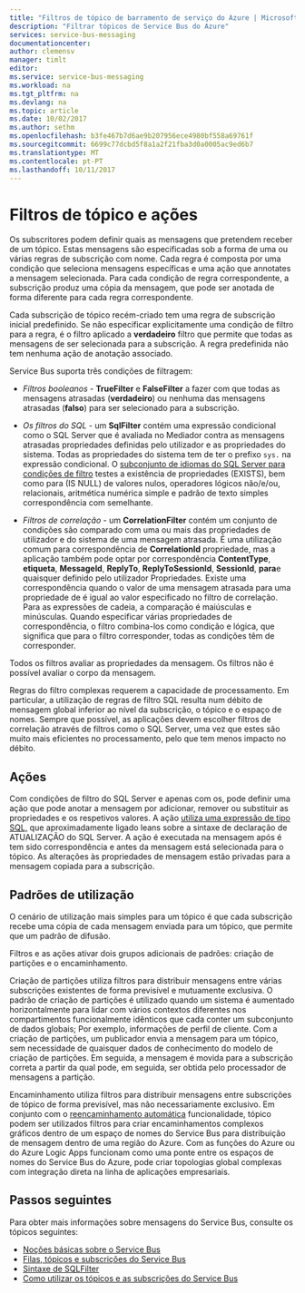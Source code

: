 ```yaml
---
title: "Filtros de tópico de barramento de serviço do Azure | Microsoft Docs"
description: "Filtrar tópicos de Service Bus do Azure"
services: service-bus-messaging
documentationcenter: 
author: clemensv
manager: timlt
editor: 
ms.service: service-bus-messaging
ms.workload: na
ms.tgt_pltfrm: na
ms.devlang: na
ms.topic: article
ms.date: 10/02/2017
ms.author: sethm
ms.openlocfilehash: b3fe467b7d6ae9b207956ece4980bf558a69761f
ms.sourcegitcommit: 6699c77dcbd5f8a1a2f21fba3d0a0005ac9ed6b7
ms.translationtype: MT
ms.contentlocale: pt-PT
ms.lasthandoff: 10/11/2017
---
```

# <a name="topic-filters-and-actions"></a>Filtros de tópico e ações

Os subscritores podem definir quais as mensagens que pretendem receber de um tópico. Estas mensagens são especificadas sob a forma de uma ou várias regras de subscrição com nome. Cada regra é composta por uma condição que seleciona mensagens específicas e uma ação que annotates a mensagem selecionada. Para cada condição de regra correspondente, a subscrição produz uma cópia da mensagem, que pode ser anotada de forma diferente para cada regra correspondente.

Cada subscrição de tópico recém-criado tem uma regra de subscrição inicial predefinido. Se não especificar explicitamente uma condição de filtro para a regra, é o filtro aplicado a **verdadeiro** filtro que permite que todas as mensagens de ser selecionada para a subscrição. A regra predefinida não tem nenhuma ação de anotação associado.

Service Bus suporta três condições de filtragem:

-   *Filtros booleanos* - **TrueFilter** e **FalseFilter** a fazer com que todas as mensagens atrasadas (**verdadeiro**) ou nenhuma das mensagens atrasadas (**falso**) para ser selecionado para a subscrição.

-   *Os filtros do SQL* - um **SqlFilter** contém uma expressão condicional como o SQL Server que é avaliada no Mediador contra as mensagens atrasadas propriedades definidas pelo utilizador e as propriedades do sistema. Todas as propriedades do sistema tem de ter o prefixo `sys.` na expressão condicional. O [subconjunto de idiomas do SQL Server para condições de filtro](service-bus-messaging-sql-filter.md) testes a existência de propriedades (EXISTS), bem como para (IS NULL) de valores nulos, operadores lógicos não/e/ou, relacionais, aritmética numérica simple e padrão de texto simples correspondência com semelhante.

-   *Filtros de correlação* - um **CorrelationFilter** contém um conjunto de condições são comparado com uma ou mais das propriedades de utilizador e do sistema de uma mensagem atrasada. É uma utilização comum para correspondência de **CorrelationId** propriedade, mas a aplicação também pode optar por correspondência **ContentType**, **etiqueta**,  **MessageId**, **ReplyTo**, **ReplyToSessionId**, **SessionId**, **para**e quaisquer definido pelo utilizador Propriedades. Existe uma correspondência quando o valor de uma mensagem atrasada para uma propriedade de é igual ao valor especificado no filtro de correlação. Para as expressões de cadeia, a comparação é maiúsculas e minúsculas. Quando especificar várias propriedades de correspondência, o filtro combina-los como condição e lógica, que significa que para o filtro corresponder, todas as condições têm de corresponder.

Todos os filtros avaliar as propriedades da mensagem. Os filtros não é possível avaliar o corpo da mensagem.

Regras do filtro complexas requerem a capacidade de processamento. Em particular, a utilização de regras de filtro SQL resulta num débito de mensagem global inferior ao nível da subscrição, o tópico e o espaço de nomes. Sempre que possível, as aplicações devem escolher filtros de correlação através de filtros como o SQL Server, uma vez que estes são muito mais eficientes no processamento, pelo que tem menos impacto no débito.

## <a name="actions"></a>Ações

Com condições de filtro do SQL Server e apenas com os, pode definir uma ação que pode anotar a mensagem por adicionar, remover ou substituir as propriedades e os respetivos valores. A ação [utiliza uma expressão de tipo SQL,](service-bus-messaging-sql-filter.md) que aproximadamente ligado leans sobre a sintaxe de declaração de ATUALIZAÇÃO do SQL Server. A ação é executada na mensagem após é tem sido correspondência e antes da mensagem está selecionada para o tópico. As alterações às propriedades de mensagem estão privadas para a mensagem copiada para a subscrição.

## <a name="usage-patterns"></a>Padrões de utilização

O cenário de utilização mais simples para um tópico é que cada subscrição recebe uma cópia de cada mensagem enviada para um tópico, que permite que um padrão de difusão.

Filtros e as ações ativar dois grupos adicionais de padrões: criação de partições e o encaminhamento.

Criação de partições utiliza filtros para distribuir mensagens entre várias subscrições existentes de forma previsível e mutuamente exclusiva. O padrão de criação de partições é utilizado quando um sistema é aumentado horizontalmente para lidar com vários contextos diferentes nos compartimentos funcionalmente idênticos que cada conter um subconjunto de dados globais; Por exemplo, informações de perfil de cliente. Com a criação de partições, um publicador envia a mensagem para um tópico, sem necessidade de quaisquer dados de conhecimento do modelo de criação de partições. Em seguida, a mensagem é movida para a subscrição correta a partir da qual pode, em seguida, ser obtida pelo processador de mensagens a partição.

Encaminhamento utiliza filtros para distribuir mensagens entre subscrições de tópico de forma previsível, mas não necessariamente exclusivo. Em conjunto com o [reencaminhamento automática](service-bus-auto-forwarding.md) funcionalidade, tópico podem ser utilizados filtros para criar encaminhamentos complexos gráficos dentro de um espaço de nomes do Service Bus para distribuição de mensagem dentro de uma região do Azure. Com as funções do Azure ou do Azure Logic Apps funcionam como uma ponte entre os espaços de nomes do Service Bus do Azure, pode criar topologias global complexas com integração direta na linha de aplicações empresariais.

## <a name="next-steps"></a>Passos seguintes

Para obter mais informações sobre mensagens do Service Bus, consulte os tópicos seguintes:

* [Noções básicas sobre o Service Bus](service-bus-fundamentals-hybrid-solutions.md)
* [Filas, tópicos e subscrições do Service Bus](service-bus-queues-topics-subscriptions.md)
* [Sintaxe de SQLFilter](service-bus-messaging-sql-filter.md)
* [Como utilizar os tópicos e as subscrições do Service Bus](service-bus-dotnet-how-to-use-topics-subscriptions.md)